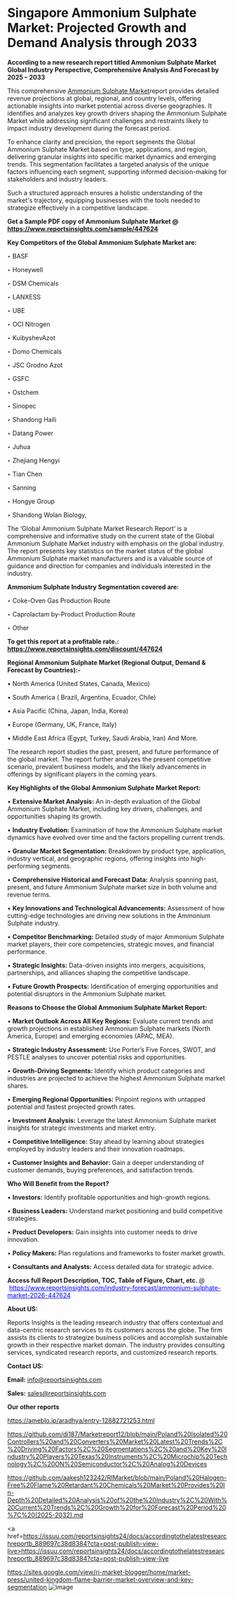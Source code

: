 # Singapore Ammonium Sulphate Market: Projected Growth and Demand Analysis through 2033

<strong>According to a new research report titled Ammonium Sulphate Market Global Industry Perspective, Comprehensive Analysis And Forecast by 2025 – 2033</strong>

This comprehensive <a href=https://www.reportsinsights.com/sample/447624>Ammonium Sulphate Market</a>report provides detailed revenue projections at global, regional, and country levels, offering actionable insights into market potential across diverse geographies. It identifies and analyzes key growth drivers shaping the Ammonium Sulphate Market while addressing significant challenges and restraints likely to impact industry development during the forecast period.

To enhance clarity and precision, the report segments the Global Ammonium Sulphate Market based on type, applications, and region, delivering granular insights into specific market dynamics and emerging trends. This segmentation facilitates a targeted analysis of the unique factors influencing each segment, supporting informed decision-making for stakeholders and industry leaders.

Such a structured approach ensures a holistic understanding of the market's trajectory, equipping businesses with the tools needed to strategize effectively in a competitive landscape.

<strong>Get a Sample PDF copy of Ammonium Sulphate Market </strong><strong>@<a href=https://www.reportsinsights.com/sample/447624 style=color:#0000ff;> https://www.reportsinsights.com/sample/447624</a></strong></font>

<strong>Key Competitors of the Global Ammonium Sulphate Market are:</strong>

‣ BASF

‣ Honeywell

‣ DSM Chemicals

‣ LANXESS

‣ UBE

‣ OCI Nitrogen

‣ KuibyshevAzot

‣ Domo Chemicals

‣ JSC Grodno Azot

‣ GSFC

‣ Ostchem

‣ Sinopec

‣ Shandong Haili

‣ Datang Power

‣ Juhua

‣ Zhejiang Hengyi

‣ Tian Chen

‣ Sanning

‣ Hongye Group

‣ Shandong Wolan Biology,

The ‘Global Ammonium Sulphate Market Research Report’ is a comprehensive and informative study on the current state of the Global Ammonium Sulphate Market industry with emphasis on the global industry. The report presents key statistics on the market status of the global Ammonium Sulphate market manufacturers and is a valuable source of guidance and direction for companies and individuals interested in the industry.

<strong>Ammonium Sulphate Industry Segmentation covered are:</strong>

‣ Coke-Oven Gas Production Route

‣ Caprolactam by-Product Production Route

‣ Other

<strong>To get this report at a profitable rate.: <a href=https://www.reportsinsights.com/discount/447624 style=color:#0000ff;>https://www.reportsinsights.com/discount/447624</a></strong></font>

<strong>Regional Ammonium Sulphate Market (Regional Output, Demand &amp; Forecast by Countries):-</strong>

• North America (United States, Canada, Mexico)

• South America ( Brazil, Argentina, Ecuador, Chile)

• Asia Pacific (China, Japan, India, Korea)

• Europe (Germany, UK, France, Italy)

• Middle East Africa (Egypt, Turkey, Saudi Arabia, Iran) And More.

The research report studies the past, present, and future performance of the global market. The report further analyzes the present competitive scenario, prevalent business models, and the likely advancements in offerings by significant players in the coming years.

<strong>Key Highlights of the Global Ammonium Sulphate Market Report:</strong>

• <strong>Extensive Market Analysis:</strong> An in-depth evaluation of the Global Ammonium Sulphate Market, including key drivers, challenges, and opportunities shaping its growth.

• <strong>Industry Evolution:</strong> Examination of how the Ammonium Sulphate market dynamics have evolved over time and the factors propelling current trends.

• <strong>Granular Market Segmentation:</strong> Breakdown by product type, application, industry vertical, and geographic regions, offering insights into high-performing segments.

• <strong>Comprehensive Historical and Forecast Data:</strong> Analysis spanning past, present, and future Ammonium Sulphate market size in both volume and revenue terms.

• <strong>Key Innovations and Technological Advancements:</strong> Assessment of how cutting-edge technologies are driving new solutions in the Ammonium Sulphate industry.

• <strong>Competitor Benchmarking:</strong> Detailed study of major Ammonium Sulphate market players, their core competencies, strategic moves, and financial performance.

• <strong>Strategic Insights:</strong> Data-driven insights into mergers, acquisitions, partnerships, and alliances shaping the competitive landscape.

• <strong>Future Growth Prospects:</strong> Identification of emerging opportunities and potential disruptors in the Ammonium Sulphate market.

<strong>Reasons to Choose the Global Ammonium Sulphate Market Report:</strong>

• <strong>Market Outlook Across All Key Regions:</strong> Evaluate current trends and growth projections in established Ammonium Sulphate markets (North America, Europe) and emerging economies (APAC, MEA).

• <strong>Strategic Industry Assessment:</strong> Use Porter’s Five Forces, SWOT, and PESTLE analyses to uncover potential risks and opportunities.

• <strong>Growth-Driving Segments:</strong> Identify which product categories and industries are projected to achieve the highest Ammonium Sulphate market shares.

• <strong>Emerging Regional Opportunities:</strong> Pinpoint regions with untapped potential and fastest projected growth rates.

• <strong>Investment Analysis:</strong> Leverage the latest Ammonium Sulphate market insights for strategic investments and market entry.

• <strong>Competitive Intelligence:</strong> Stay ahead by learning about strategies employed by industry leaders and their innovation roadmaps.

• <strong>Customer Insights and Behavior:</strong> Gain a deeper understanding of customer demands, buying preferences, and satisfaction trends.

<strong>Who Will Benefit from the Report?</strong>

• <strong>Investors:</strong> Identify profitable opportunities and high-growth regions.

• <strong>Business Leaders:</strong> Understand market positioning and build competitive strategies.

• <strong>Product Developers:</strong> Gain insights into customer needs to drive innovation.

• <strong>Policy Makers:</strong> Plan regulations and frameworks to foster market growth.

• <strong>Consultants and Analysts:</strong> Access detailed data for strategic advice.
</ul>
<strong>Access full Report Description, TOC, Table of Figure, Chart, etc. </strong>@  <a href=https://www.reportsinsights.com/industry-forecast/ammonium-sulphate-market-2026-447624 style=color:#0000ff;>https://www.reportsinsights.com/industry-forecast/ammonium-sulphate-market-2026-447624</a></font>

<strong><strong>About US</strong>:</strong>

Reports Insights is the leading research industry that offers contextual and data-centric research services to its customers across the globe. The firm assists its clients to strategize business policies and accomplish sustainable growth in their respective market domain. The industry provides consulting services, syndicated research reports, and customized research reports.

<strong>Contact US:</strong>

<p class=""""><b>Email:</b> <a href=mailto:info@reportsinsights.com>info@reportsinsights.com</a></p>
<p class=""""><b>Sales:</b> <a href=mailto:sales@reportsinsights.com>sales@reportsinsights.com</a></p>

<strong>Our other reports</strong>

<a href=https://ameblo.jp/aradhya/entry-12882721253.html>https://ameblo.jp/aradhya/entry-12882721253.html</a>

<a href=https://github.com/di187/Marketreport12/blob/main/Poland%20Isolated%20Controllers%20and%20Converters%20Market%20Latest%20Trends%2C%20Driving%20Factors%2C%20Segmentations%2C%20and%20Key%20Industry%20Players%20Texas%20Instruments%2C%20Microchip%20Technology%2C%20ON%20Semiconductor%2C%20Analog%20Devices>https://github.com/di187/Marketreport12/blob/main/Poland%20Isolated%20Controllers%20and%20Converters%20Market%20Latest%20Trends%2C%20Driving%20Factors%2C%20Segmentations%2C%20and%20Key%20Industry%20Players%20Texas%20Instruments%2C%20Microchip%20Technology%2C%20ON%20Semiconductor%2C%20Analog%20Devices</a>

<a href=https://github.com/aakesh123242/RIMarket/blob/main/Poland%20Halogen-Free%20Flame%20Retardant%20Chemicals%20Market%20Provides%20In-Depth%20Detailed%20Analysis%20of%20the%20Industry%2C%20With%20Current%20Trends%2C%20Growth%20for%20Forecast%20Period%20%7C%20(2025-2032).md>https://github.com/aakesh123242/RIMarket/blob/main/Poland%20Halogen-Free%20Flame%20Retardant%20Chemicals%20Market%20Provides%20In-Depth%20Detailed%20Analysis%20of%20the%20Industry%2C%20With%20Current%20Trends%2C%20Growth%20for%20Forecast%20Period%20%7C%20(2025-2032).md</a>

<a href=https://issuu.com/reportsinsights24/docs/accordingtothelatestresearchreportb_889697c38d8384?cta=post-publish-view-live>https://issuu.com/reportsinsights24/docs/accordingtothelatestresearchreportb_889697c38d8384?cta=post-publish-view-live</a>

<a href=https://sites.google.com/view/ri-market-blogger/home/market-press/united-kingdom-flame-barrier-market-overview-and-key-segmentation>https://sites.google.com/view/ri-market-blogger/home/market-press/united-kingdom-flame-barrier-market-overview-and-key-segmentation</a>
![image](https://github.com/user-attachments/assets/4d43f4d2-c374-47e8-b36b-5e2b680202e7)
